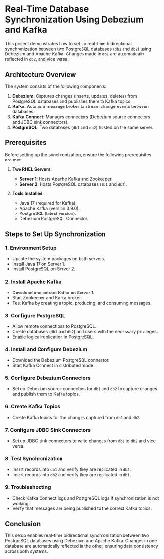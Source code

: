# Real-Time Database Synchronization Using Debezium and Kafka

This project demonstrates how to set up real-time bidirectional synchronization between two PostgreSQL databases (`db1` and `db2`) using Debezium and Apache Kafka. Changes made in `db1` are automatically reflected in `db2`, and vice versa.

## Architecture Overview

The system consists of the following components:

1. **Debezium**: Captures changes (inserts, updates, deletes) from PostgreSQL databases and publishes them to Kafka topics.
2. **Kafka**: Acts as a message broker to stream change events between databases.
3. **Kafka Connect**: Manages connectors (Debezium source connectors and JDBC sink connectors).
4. **PostgreSQL**: Two databases (`db1` and `db2`) hosted on the same server.

## Prerequisites

Before setting up the synchronization, ensure the following prerequisites are met:

1. **Two RHEL Servers**:
   - **Server 1**: Hosts Apache Kafka and Zookeeper.
   - **Server 2**: Hosts PostgreSQL databases (`db1` and `db2`).

2. **Tools Installed**:
   - Java 17 (required for Kafka).
   - Apache Kafka (version 3.9.0).
   - PostgreSQL (latest version).
   - Debezium PostgreSQL Connector.

## Steps to Set Up Synchronization

### 1. Environment Setup
- Update the system packages on both servers.
- Install Java 17 on Server 1.
- Install PostgreSQL on Server 2.

### 2. Install Apache Kafka
- Download and extract Kafka on Server 1.
- Start Zookeeper and Kafka broker.
- Test Kafka by creating a topic, producing, and consuming messages.

### 3. Configure PostgreSQL
- Allow remote connections to PostgreSQL.
- Create databases (`db1` and `db2`) and users with the necessary privileges.
- Enable logical replication in PostgreSQL.

### 4. Install and Configure Debezium
- Download the Debezium PostgreSQL connector.
- Start Kafka Connect in distributed mode.

### 5. Configure Debezium Connectors
- Set up Debezium source connectors for `db1` and `db2` to capture changes and publish them to Kafka topics.

### 6. Create Kafka Topics
- Create Kafka topics for the changes captured from `db1` and `db2`.

### 7. Configure JDBC Sink Connectors
- Set up JDBC sink connectors to write changes from `db1` to `db2` and vice versa.

### 8. Test Synchronization
- Insert records into `db1` and verify they are replicated in `db2`.
- Insert records into `db2` and verify they are replicated in `db1`.

### 9. Troubleshooting
- Check Kafka Connect logs and PostgreSQL logs if synchronization is not working.
- Verify that messages are being published to the correct Kafka topics.

## Conclusion

This setup enables real-time bidirectional synchronization between two PostgreSQL databases using Debezium and Apache Kafka. Changes in one database are automatically reflected in the other, ensuring data consistency across both systems.
